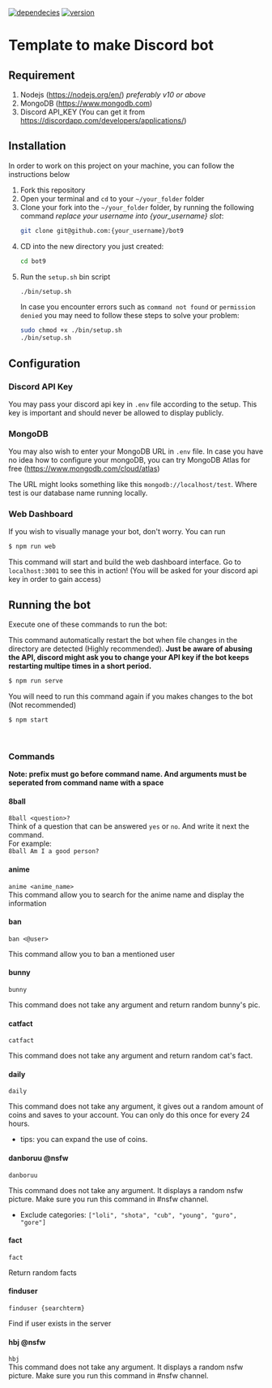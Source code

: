 [![dependecies](https://img.shields.io/david/polowis/bot9?style=plastic)](/package.json) [![version](https://img.shields.io/github/package-json/v/polowis/bot9?style=plastic)](/package.json)


# Template to make Discord bot

## Requirement

1. Nodejs (https://nodejs.org/en/) *preferably v10 or above*
2. MongoDB (https://www.mongodb.com)
3. Discord API_KEY (You can get it from https://discordapp.com/developers/applications/)


## Installation

In order to work on this project on your machine, you can follow the instructions below

1. Fork this repository 
2. Open your terminal and `cd` to your `~/your_folder` folder
3. Clone your fork into the `~/your_folder` folder, by running the following command *replace your username into {your_username} slot*:
    ```bash
    git clone git@github.com:{your_username}/bot9 
    ```
4. CD into the new directory you just created:
    ```bash
    cd bot9
    ```
5. Run the `setup.sh` bin script
    ```bash
    ./bin/setup.sh
    ```
    In case you encounter errors such as `command not found` or `permission denied` you may need to follow these steps to solve your problem:
    ```bash
    sudo chmod +x ./bin/setup.sh
    ./bin/setup.sh
    ```


## Configuration

### Discord API Key
You may pass your discord api key in `.env` file according to the setup. This key is important and should never be allowed to display publicly. 

### MongoDB
You may also wish to enter your MongoDB URL in `.env` file. In case you have no idea how to configure your mongoDB, you can try MongoDB Atlas for free (https://www.mongodb.com/cloud/atlas)

The URL might looks something like this `mongodb://localhost/test`. Where test is our database name running locally. 

### Web Dashboard

If you wish to visually manage your bot, don't worry. You can run 
``` bash
$ npm run web
```

This command will start and build the web dashboard interface. Go to `localhost:3001` to see this in action! (You will be asked for your discord api key in order to gain access)

## Running the bot
Execute one of these commands to run the bot:

This command automatically restart the bot when file changes in the directory are detected (Highly recommended). **Just be aware of abusing the API, discord might ask you to change your API key if the bot keeps restarting multipe times in a short period.**

```bash
$ npm run serve
```

You will need to run this command again if you makes changes to the bot (Not recommended)

```bash
$ npm start
```
</br>


### Commands

**Note: prefix must go before command name. And arguments must be seperated from command name with a space**
</br>
#### 8ball 

```8ball <question>?```</br>
Think of a question that can be answered `yes` or `no`. And write it next the command. </br>
For example: </br>
`8ball Am I a good person?`
 
#### anime

```anime <anime_name>```</br>
This command allow you to search for the anime name and display the information

#### ban
```ban <@user>```</br>

This command allow you to ban a mentioned user

#### bunny
```bunny```</br>

This command does not take any argument and return random bunny's pic. 

#### catfact
```catfact``` </br>

This command does not take any argument and return random cat's fact. 

#### daily
```daily``` </br>

This command does not take any argument, it gives out a random amount of coins and saves to your account. You can only do this once for every 24 hours. 

- tips: you can expand the use of coins. 

#### danboruu @nsfw
```danboruu```</br>

This command does not take any argument. It displays a random nsfw picture. Make sure you run this command in #nsfw channel. </br>

- Exclude categories: ```["loli", "shota", "cub", "young", "guro", "gore"]```

#### fact
```fact```

Return random facts <br>

#### finduser
```finduser {searchterm}```

Find if user exists in the server

#### hbj @nsfw
```hbj``` <br>
This command does not take any argument. It displays a random nsfw picture. Make sure you run this command in #nsfw channel. </br>

